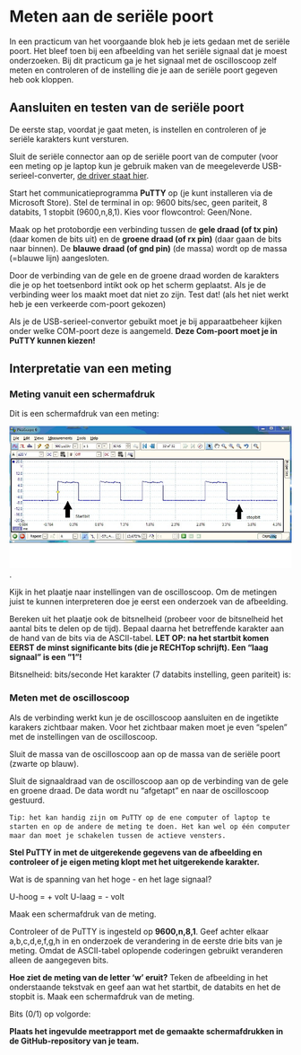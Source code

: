 # Meten aan de seriële poort

In een practicum van het voorgaande blok heb je iets gedaan met de
seriële poort. Het bleef toen bij een afbeelding van het seriële signaal dat je moest onderzoeken. Bij dit practicum ga je het signaal met de oscilloscoop zelf meten en controleren of de instelling die je aan de seriële poort gegeven heb ook kloppen.

## Aansluiten en testen van de seriële poort

De eerste stap, voordat je gaat meten, is instellen en controleren of je
seriële karakters kunt versturen.

Sluit de seriële connector aan op de seriële poort van de computer (voor een meting op je laptop kun je gebruik maken van de meegeleverde USB-serieel-converter, [de driver staat hier](https://www.silabs.com/developers/usb-to-uart-bridge-vcp-drivers?tab=downloads).

Start het communicatieprogramma **PuTTY** op (je kunt installeren via de Microsoft Store). Stel de terminal in op: 9600 bits/sec, geen pariteit, 8 databits, 1 stopbit (9600,n,8,1). Kies voor flowcontrol: Geen/None.

Maak op het protobordje een verbinding tussen de **gele draad (of tx pin)** (daar
komen de bits uit) en de **groene draad (of rx pin)** (daar gaan de bits naar
binnen). De **blauwe draad (of gnd pin)** (de massa) wordt op de massa (=blauwe lijn) aangesloten.

Door de verbinding van de gele en de groene draad worden de karakters
die je op het toetsenbord intikt ook op het scherm geplaatst. Als je de
verbinding weer los maakt moet dat niet zo zijn. Test dat! (als het niet
werkt heb je een verkeerde com-poort gekozen)

Als je de USB-serieel-convertor gebuikt moet je bij apparaatbeheer kijken onder welke COM-poort deze is aangemeld. **Deze Com-poort moet je in PuTTY kunnen kiezen!**

## Interpretatie van een meting

### Meting vanuit een schermafdruk

Dit is een schermafdruk van een meting: 

![Serieel.jpg](./img/serieel.jpg).

Kijk in het plaatje naar instellingen van de oscilloscoop. Om de metingen juist te kunnen interpreteren doe je eerst een onderzoek van de afbeelding.

Bereken uit het plaatje ook de bitsnelheid (probeer voor de
bitsnelheid het aantal bits te delen op de tijd). Bepaal daarna het
betreffende karakter aan de hand van de bits via de ASCII-tabel. **LET OP: na het startbit komen EERST de minst significante bits (die je
RECHTop schrijft). Een “laag signaal” is een ”1”!**

Bitsnelheid: bits/seconde Het karakter (7 databits instelling, geen
pariteit) is:

### Meten met de oscilloscoop

Als de verbinding werkt kun je de oscilloscoop aansluiten en de ingetikte karakers zichtbaar maken. Voor het zichtbaar maken moet je even “spelen” met de instellingen van de oscilloscoop.

Sluit de massa van de oscilloscoop aan op de massa van de seriële poort (zwarte op blauw).

Sluit de signaaldraad van de oscilloscoop aan op de verbinding van de
gele en groene draad. De data wordt nu “afgetapt” en naar de
oscilloscoop gestuurd.

    Tip: het kan handig zijn om PuTTY op de ene computer of laptop te starten en op de andere de meting te doen. Het kan wel op één computer maar dan moet je schakelen tussen de actieve vensters.

**Stel PuTTY in met de uitgerekende gegevens van de afbeelding en controleer of je eigen meting klopt met het uitgerekende karakter.**

Wat is de spanning van het hoge - en het lage signaal?

U-hoog = + volt U-laag = - volt

Maak een schermafdruk van de meting.

Controleer of de PuTTY is ingesteld op **9600,n,8,1**. Geef
achter elkaar a,b,c,d,e,f,g,h in en onderzoek de verandering in de
eerste drie bits van je meting. Omdat de ASCII-tabel oplopende
coderingen gebruikt veranderen alleen de aangegeven bits.

**Hoe ziet de meting van de letter ‘w’ eruit?** Teken de afbeelding in
het onderstaande tekstvak en geef aan wat het startbit, de databits en
het de stopbit is. Maak een schermafdruk van de meting.

Bits (0/1) op volgorde:

**Plaats het ingevulde meetrapport met de gemaakte schermafdrukken in de GitHub-repository van je team.**
